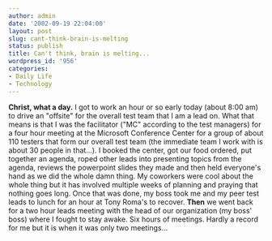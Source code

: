 ```yaml
---
author: admin
date: '2002-09-19 22:04:00'
layout: post
slug: cant-think-brain-is-melting
status: publish
title: Can't think, brain is melting...
wordpress_id: '956'
categories:
- Daily Life
- Technology
---
```


**Christ, what a day.** I got to work an hour or so early today (about
8:00 am) to drive an "offsite" for the overall test team that I am a
lead on. What that means is that I was the facilitator ("MC" according
to the test managers) for a four hour meeting at the Microsoft
Conference Center for a group of about 110 testers that form our overall
test team (the immediate team I work with is about 30 people in
that...). I booked the center, got our food ordered, put together an
agenda, roped other leads into presenting topics from the agenda,
reviews the powerpoint slides they made and then held everyone's hand as
we did the whole damn thing. My coworkers were cool about the whole
thing but it has involved multiple weeks of planning and praying that
nothing goes long. Once that was done, my boss took me and my peer test
leads to lunch for an hour at Tony Roma's to recover. **Then** we went
back for a two hour leads meeting with the head of our organization (my
boss' boss) where I fought to stay awake. Six hours of meetings. Hardly
a record for me but it is when it was only two meetings...
